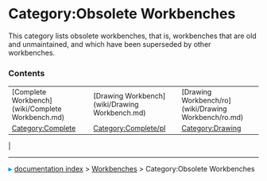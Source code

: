 # Category:Obsolete Workbenches
This category lists obsolete workbenches, that is, workbenches that are old and unmaintained, and which have been superseded by other workbenches.

### Contents

|     |     |     |
| --- | --- | --- |
| [Complete Workbench](wiki/Complete Workbench.md) | [Drawing Workbench](wiki/Drawing Workbench.md) | [Drawing Workbench/ro](wiki/Drawing Workbench/ro.md) |
| [Category:Complete](wiki/Category_Complete.md) | [Category:Complete/pl](wiki/Category_Complete/pl.md) | [Category:Drawing](wiki/Category_Drawing.md) |
|



---
![](images/Right_arrow.png) [documentation index](../README.md) > [Workbenches](Category_Workbenches.md) > Category:Obsolete Workbenches
